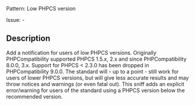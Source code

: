 Pattern: Low PHPCS version

Issue: -

## Description

Add a notification for users of low PHPCS versions. Originally
PHPCompatibility supported PHPCS 1.5.x, 2.x and since PHPCompatibility
8.0.0, 3.x. Support for PHPCS < 2.3.0 has been dropped in
PHPCompatibility 9.0.0. The standard will - up to a point - still work
for users of lower PHPCS versions, but will give less accurate results
and may throw notices and warnings (or even fatal out). This sniff adds
an explicit error/warning for users of the standard using a PHPCS
version below the recommended version.